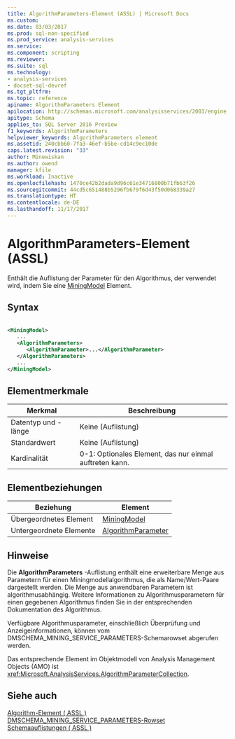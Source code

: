 ```yaml
---
title: AlgorithmParameters-Element (ASSL) | Microsoft Docs
ms.custom: 
ms.date: 03/03/2017
ms.prod: sql-non-specified
ms.prod_service: analysis-services
ms.service: 
ms.component: scripting
ms.reviewer: 
ms.suite: sql
ms.technology:
- analysis-services
- docset-sql-devref
ms.tgt_pltfrm: 
ms.topic: reference
apiname: AlgorithmParameters Element
apilocation: http://schemas.microsoft.com/analysisservices/2003/engine
apitype: Schema
applies_to: SQL Server 2016 Preview
f1_keywords: AlgorithmParameters
helpviewer_keywords: AlgorithmParameters element
ms.assetid: 240cbb60-7fa3-46ef-b5be-cd14c9ec10de
caps.latest.revision: "33"
author: Minewiskan
ms.author: owend
manager: kfile
ms.workload: Inactive
ms.openlocfilehash: 1470ce42b2dada9d96c61e34716800b71fb63f26
ms.sourcegitcommit: 44cd5c651488b5296fb679f6d43f50d068339a27
ms.translationtype: HT
ms.contentlocale: de-DE
ms.lasthandoff: 11/17/2017
---
```

# <a name="algorithmparameters-element-assl"></a>AlgorithmParameters-Element (ASSL)
  Enthält die Auflistung der Parameter für den Algorithmus, der verwendet wird, indem Sie eine [MiningModel](../../../analysis-services/scripting/objects/miningmodel-element-assl.md) Element.  
  
## <a name="syntax"></a>Syntax  
  
```xml  
  
<MiningModel>  
   ...  
   <AlgorithmParameters>  
      <AlgorithmParameter>...</AlgorithmParameter>  
   </AlgorithmParameters>  
   ...  
</MiningModel>  
```  
  
## <a name="element-characteristics"></a>Elementmerkmale  
  
|Merkmal|Beschreibung|  
|--------------------|-----------------|  
|Datentyp und -länge|Keine (Auflistung)|  
|Standardwert|Keine (Auflistung)|  
|Kardinalität|0-1: Optionales Element, das nur einmal auftreten kann.|  
  
## <a name="element-relationships"></a>Elementbeziehungen  
  
|Beziehung|Element|  
|------------------|-------------|  
|Übergeordnetes Element|[MiningModel](../../../analysis-services/scripting/objects/miningmodel-element-assl.md)|  
|Untergeordnete Elemente|[AlgorithmParameter](../../../analysis-services/scripting/objects/algorithmparameter-element-assl.md)|  
  
## <a name="remarks"></a>Hinweise  
 Die **AlgorithmParameters** -Auflistung enthält eine erweiterbare Menge aus Parametern für einen Miningmodellalgorithmus, die als Name/Wert-Paare dargestellt werden. Die Menge aus anwendbaren Parametern ist algorithmusabhängig. Weitere Informationen zu Algorithmusparametern für einen gegebenen Algorithmus finden Sie in der entsprechenden Dokumentation des Algorithmus.  
  
 Verfügbare Algorithmusparameter, einschließlich Überprüfung und Anzeigeinformationen, können vom DMSCHEMA_MINING_SERVICE_PARAMETERS-Schemarowset abgerufen werden.  
  
 Das entsprechende Element im Objektmodell von Analysis Management Objects (AMO) ist <xref:Microsoft.AnalysisServices.AlgorithmParameterCollection>.  
  
## <a name="see-also"></a>Siehe auch  
 [Algorithm-Element &#40; ASSL &#41;](../../../analysis-services/scripting/properties/algorithm-element-assl.md)   
 [DMSCHEMA_MINING_SERVICE_PARAMETERS-Rowset](../../../analysis-services/schema-rowsets/data-mining/dmschema-mining-service-parameters-rowset.md)   
 [Schemaauflistungen &#40; ASSL &#41;](../../../analysis-services/scripting/collections/collections-assl.md)  
  
  
